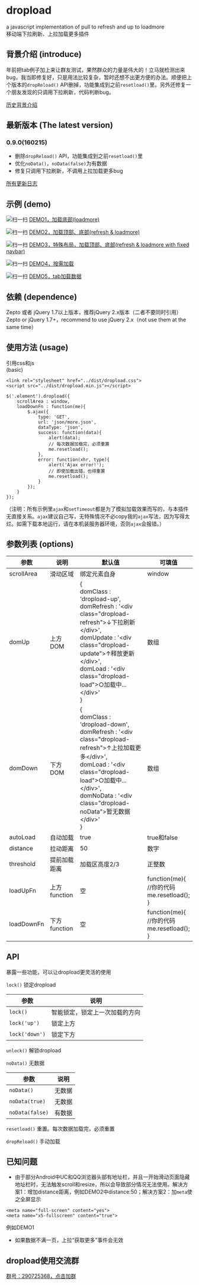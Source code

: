 # dropload
a javascript implementation of pull to refresh and up to loadmore
<br />
移动端下拉刷新、上拉加载更多插件

## 背景介绍 (introduce)

年前把tab例子加上来让群友测试，果然群众的力量是伟大的！立马就检测出来bug，我当即修复好，只是用法比较复杂，暂时还想不出更方便的办法。顺便把上个版本的`dropReload()` API删掉，功能集成到之前`resetload()`里。另外还修复一个朋友发现的只调用下拉刷新，代码判断bug。

[历史背景介绍](Intro.md)

## 最新版本 (The latest version)

### 0.9.0(160215)

* 删除`dropReload()` API，功能集成到之前`resetload()`里
* 优化`noData()`，`noData(false)`为有数据
* 修复只调用下拉刷新，不调用上拉加载更多bug

[所有更新日志](Changelog.md)

## 示例 (demo)

![扫一扫](examples/load-bottom.png)
[DEMO1，加载底部(loadmore)](http://ximan.github.io/dropload/examples/load-bottom.html)

![扫一扫](examples/load-top-bottom.png)
[DEMO2，加载顶部、底部(refresh & loadmore)](http://ximan.github.io/dropload/examples/load-top-bottom.html)

![扫一扫](examples/product-list.png)
[DEMO3，特殊布局，加载顶部、底部(refresh & loadmore with fixed navbar)](http://ximan.github.io/dropload/examples/product-list.html)

![扫一扫](examples/multiple-load.png)
[DEMO4，按需加载](http://ximan.github.io/dropload/examples/multiple-load.html)

![扫一扫](examples/tab.png)
[DEMO5，tab加载数据](http://ximan.github.io/dropload/examples/tab.html)

## 依赖 (dependence)

Zepto 或者 jQuery 1.7以上版本，推荐jQuery 2.x版本（二者不要同时引用）
<br />
Zepto or jQuery 1.7+，recommend to use jQuery 2.x（not use them at the same time）

## 使用方法 (usage)

引用css和js
<br />
(basic)

    <link rel="stylesheet" href="../dist/dropload.css">
    <script src="../dist/dropload.min.js"></script>

````
$('.element').dropload({
    scrollArea : window,
    loadDownFn : function(me){
        $.ajax({
            type: 'GET',
            url: 'json/more.json',
            dataType: 'json',
            success: function(data){
                alert(data);
                // 每次数据加载完，必须重置
                me.resetload();
            },
            error: function(xhr, type){
                alert('Ajax error!');
                // 即使加载出错，也得重置
                me.resetload();
            }
        });
    }
});
````
（注明：所有示例里`ajax`和`setTimeout`都是为了模拟加载效果而写的，与本插件无直接关系。`ajax`建议自己写，无特殊情况不必copy我的`ajax`写法，因为写得太烂。如需下载本地运行，请在本机装服务器环境，否则`ajax`会报错。）

## 参数列表 (options)

|    参数     |     说明     |  默认值 |      可填值     |
|------------|-------------|--------|----------------|
| scrollArea | 滑动区域      | 绑定元素自身 | window |
| domUp      | 上方DOM      | {<br/>domClass : 'dropload-up',<br/>domRefresh : '&lt;div class="dropload-refresh"&gt;↓下拉刷新&lt;/div&gt;',<br/>domUpdate  : '&lt;div class="dropload-update"&gt;↑释放更新&lt;/div&gt;',<br/>domLoad : '&lt;div class="dropload-load"&gt;○加载中...&lt;/div&gt;'<br/>} | 数组 |
| domDown    | 下方DOM      | {<br/>domClass : 'dropload-down',<br/>domRefresh : '&lt;div class="dropload-refresh"&gt;↑上拉加载更多&lt;/div&gt;',<br/>domLoad : '&lt;div class="dropload-load"&gt;○加载中...&lt;/div&gt;',<br/>domNoData : '&lt;div class="dropload-noData"&gt;暂无数据&lt;/div&gt;'<br/>}  | 数组 |
| autoLoad   | 自动加载      | true | true和false |
| distance   | 拉动距离      | 50 | 数字 |
| threshold  | 提前加载距离   | 加载区高度2/3 | 正整数 |
| loadUpFn   | 上方function | 空  | function(me){<br/>//你的代码<br/>me.resetload();<br/>} |
| loadDownFn | 下方function | 空  | function(me){<br/>//你的代码<br/>me.resetload();<br/>} |

## API

暴露一些功能，可以让dropload更灵活的使用

`lock()` 锁定dropload

|      参数      |             说明            |
|----------------|----------------------------|
| `lock()`       | 智能锁定，锁定上一次加载的方向 |
| `lock('up')`   | 锁定上方                    |
| `lock('down')` | 锁定下方                    |

`unlock()` 解锁dropload

`noData()` 无数据

|      参数      |             说明            |
|----------------|----------------------------|
| `noData()`     |           无数据            |
| `noData(true)` |           无数据            |
| `noData(false)`|           有数据            |

`resetload()` 重置。每次数据加载完，必须重置

`dropReload()` 手动加载

## 已知问题

* 由于部分Android中UC和QQ浏览器头部有地址栏，并且一开始滑动页面隐藏地址栏时，无法触发scroll和resize，所以会导致部分情况无法使用。解决方案1：增加distance距离，例如DEMO2中distance:50；解决方案2：加`meta`使之全屏显示
````
<meta name="full-screen" content="yes">
<meta name="x5-fullscreen" content="true">
````
例如DEMO1

* 如果数据不满一页，上拉“获取更多”事件会无效

## dropload使用交流群

[群号：290725368，点击加群](http://shang.qq.com/wpa/qunwpa?idkey=2c58606fdfb5d6be4021a678e1506fdbbbc480aabdca0eeb115c2f4ff5bc69ee)
